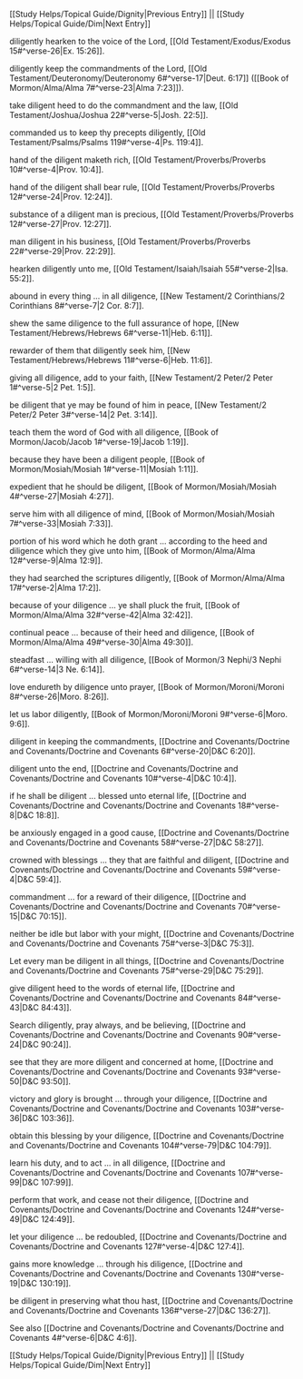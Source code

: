 [[Study Helps/Topical Guide/Dignity|Previous Entry]]  ||  [[Study Helps/Topical Guide/Dim|Next Entry]]

 diligently hearken to the voice of the Lord, [[Old Testament/Exodus/Exodus 15#^verse-26|Ex. 15:26]].

 diligently keep the commandments of the Lord, [[Old Testament/Deuteronomy/Deuteronomy 6#^verse-17|Deut. 6:17]] ([[Book of Mormon/Alma/Alma 7#^verse-23|Alma 7:23]]).

 take diligent heed to do the commandment and the law, [[Old Testament/Joshua/Joshua 22#^verse-5|Josh. 22:5]].

 commanded us to keep thy precepts diligently, [[Old Testament/Psalms/Psalms 119#^verse-4|Ps. 119:4]].

 hand of the diligent maketh rich, [[Old Testament/Proverbs/Proverbs 10#^verse-4|Prov. 10:4]].

 hand of the diligent shall bear rule, [[Old Testament/Proverbs/Proverbs 12#^verse-24|Prov. 12:24]].

 substance of a diligent man is precious, [[Old Testament/Proverbs/Proverbs 12#^verse-27|Prov. 12:27]].

 man diligent in his business, [[Old Testament/Proverbs/Proverbs 22#^verse-29|Prov. 22:29]].

 hearken diligently unto me, [[Old Testament/Isaiah/Isaiah 55#^verse-2|Isa. 55:2]].

 abound in every thing ... in all diligence, [[New Testament/2 Corinthians/2 Corinthians 8#^verse-7|2 Cor. 8:7]].

 shew the same diligence to the full assurance of hope, [[New Testament/Hebrews/Hebrews 6#^verse-11|Heb. 6:11]].

 rewarder of them that diligently seek him, [[New Testament/Hebrews/Hebrews 11#^verse-6|Heb. 11:6]].

 giving all diligence, add to your faith, [[New Testament/2 Peter/2 Peter 1#^verse-5|2 Pet. 1:5]].

 be diligent that ye may be found of him in peace, [[New Testament/2 Peter/2 Peter 3#^verse-14|2 Pet. 3:14]].

 teach them the word of God with all diligence, [[Book of Mormon/Jacob/Jacob 1#^verse-19|Jacob 1:19]].

 because they have been a diligent people, [[Book of Mormon/Mosiah/Mosiah 1#^verse-11|Mosiah 1:11]].

 expedient that he should be diligent, [[Book of Mormon/Mosiah/Mosiah 4#^verse-27|Mosiah 4:27]].

 serve him with all diligence of mind, [[Book of Mormon/Mosiah/Mosiah 7#^verse-33|Mosiah 7:33]].

 portion of his word which he doth grant ... according to the heed and diligence which they give unto him, [[Book of Mormon/Alma/Alma 12#^verse-9|Alma 12:9]].

 they had searched the scriptures diligently, [[Book of Mormon/Alma/Alma 17#^verse-2|Alma 17:2]].

 because of your diligence ... ye shall pluck the fruit, [[Book of Mormon/Alma/Alma 32#^verse-42|Alma 32:42]].

 continual peace ... because of their heed and diligence, [[Book of Mormon/Alma/Alma 49#^verse-30|Alma 49:30]].

 steadfast ... willing with all diligence, [[Book of Mormon/3 Nephi/3 Nephi 6#^verse-14|3 Ne. 6:14]].

 love endureth by diligence unto prayer, [[Book of Mormon/Moroni/Moroni 8#^verse-26|Moro. 8:26]].

 let us labor diligently, [[Book of Mormon/Moroni/Moroni 9#^verse-6|Moro. 9:6]].

 diligent in keeping the commandments, [[Doctrine and Covenants/Doctrine and Covenants/Doctrine and Covenants 6#^verse-20|D&C 6:20]].

 diligent unto the end, [[Doctrine and Covenants/Doctrine and Covenants/Doctrine and Covenants 10#^verse-4|D&C 10:4]].

 if he shall be diligent ... blessed unto eternal life, [[Doctrine and Covenants/Doctrine and Covenants/Doctrine and Covenants 18#^verse-8|D&C 18:8]].

 be anxiously engaged in a good cause, [[Doctrine and Covenants/Doctrine and Covenants/Doctrine and Covenants 58#^verse-27|D&C 58:27]].

 crowned with blessings ... they that are faithful and diligent, [[Doctrine and Covenants/Doctrine and Covenants/Doctrine and Covenants 59#^verse-4|D&C 59:4]].

 commandment ... for a reward of their diligence, [[Doctrine and Covenants/Doctrine and Covenants/Doctrine and Covenants 70#^verse-15|D&C 70:15]].

 neither be idle but labor with your might, [[Doctrine and Covenants/Doctrine and Covenants/Doctrine and Covenants 75#^verse-3|D&C 75:3]].

 Let every man be diligent in all things, [[Doctrine and Covenants/Doctrine and Covenants/Doctrine and Covenants 75#^verse-29|D&C 75:29]].

 give diligent heed to the words of eternal life, [[Doctrine and Covenants/Doctrine and Covenants/Doctrine and Covenants 84#^verse-43|D&C 84:43]].

 Search diligently, pray always, and be believing, [[Doctrine and Covenants/Doctrine and Covenants/Doctrine and Covenants 90#^verse-24|D&C 90:24]].

 see that they are more diligent and concerned at home, [[Doctrine and Covenants/Doctrine and Covenants/Doctrine and Covenants 93#^verse-50|D&C 93:50]].

 victory and glory is brought ... through your diligence, [[Doctrine and Covenants/Doctrine and Covenants/Doctrine and Covenants 103#^verse-36|D&C 103:36]].

 obtain this blessing by your diligence, [[Doctrine and Covenants/Doctrine and Covenants/Doctrine and Covenants 104#^verse-79|D&C 104:79]].

 learn his duty, and to act ... in all diligence, [[Doctrine and Covenants/Doctrine and Covenants/Doctrine and Covenants 107#^verse-99|D&C 107:99]].

 perform that work, and cease not their diligence, [[Doctrine and Covenants/Doctrine and Covenants/Doctrine and Covenants 124#^verse-49|D&C 124:49]].

 let your diligence ... be redoubled, [[Doctrine and Covenants/Doctrine and Covenants/Doctrine and Covenants 127#^verse-4|D&C 127:4]].

 gains more knowledge ... through his diligence, [[Doctrine and Covenants/Doctrine and Covenants/Doctrine and Covenants 130#^verse-19|D&C 130:19]].

 be diligent in preserving what thou hast, [[Doctrine and Covenants/Doctrine and Covenants/Doctrine and Covenants 136#^verse-27|D&C 136:27]].

 See also [[Doctrine and Covenants/Doctrine and Covenants/Doctrine and Covenants 4#^verse-6|D&C 4:6]].

[[Study Helps/Topical Guide/Dignity|Previous Entry]]  ||  [[Study Helps/Topical Guide/Dim|Next Entry]]